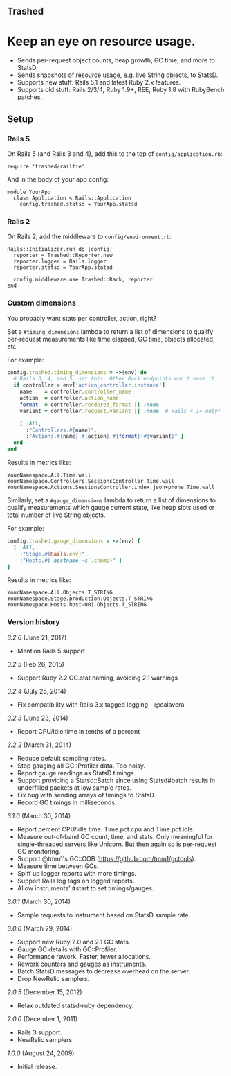 ## Trashed
# Keep an eye on resource usage.


 - Sends per-request object counts, heap growth, GC time, and more to StatsD.
 - Sends snapshots of resource usage, e.g. live String objects, to StatsD.
 - Supports new stuff: Rails 5.1 and latest Ruby 2.x features.
 - Supports old stuff: Rails 2/3/4, Ruby 1.9+, REE, Ruby 1.8 with RubyBench patches.

## Setup

### Rails 5

On Rails 5 (and Rails 3 and 4), add this to the top of `config/application.rb`:

    require 'trashed/railtie'

And in the body of your app config:

    module YourApp
      class Application < Rails::Application
        config.trashed.statsd = YourApp.statsd


### Rails 2

On Rails 2, add the middleware to `config/environment.rb`:

    Rails::Initializer.run do |config|
      reporter = Trashed::Reporter.new
      reporter.logger = Rails.logger
      reporter.statsd = YourApp.statsd

      config.middleware.use Trashed::Rack, reporter
    end


### Custom dimensions

You probably want stats per controller, action, right?

Set a `#timing_dimensions` lambda to return a list of dimensions to
qualify per-request measurements like time elapsed, GC time, objects
allocated, etc.

For example:
```ruby
config.trashed.timing_dimensions = ->(env) do
  # Rails 3, 4, and 5, set this. Other Rack endpoints won't have it.
  if controller = env['action_controller.instance']
    name    = controller.controller_name
    action  = controller.action_name
    format  = controller.rendered_format || :none
    variant = controller.request.variant || :none  # Rails 4.1+ only!

    [ :All,
      :"Controllers.#{name}",
      :"Actions.#{name}.#{action}.#{format}+#{variant}" ]
  end
end
```

Results in metrics like:
```
YourNamespace.All.Time.wall
YourNamespace.Controllers.SessionsController.Time.wall
YourNamespace.Actions.SessionsController.index.json+phone.Time.wall
```


Similarly, set a `#gauge_dimensions` lambda to return a list of dimensions to
qualify measurements which gauge current state, like heap slots used or total
number of live String objects.

For example:

```ruby
config.trashed.gauge_dimensions = ->(env) {
  [ :All,
    :"Stage.#{Rails.env}",
    :"Hosts.#{`hostname -s`.chomp}" ]
}
```

Results in metrics like:
```
YourNamespace.All.Objects.T_STRING
YourNamespace.Stage.production.Objects.T_STRING
YourNamespace.Hosts.host-001.Objects.T_STRING
```


### Version history

*3.2.6* (June 21, 2017)

* Mention Rails 5 support

*3.2.5* (Feb 26, 2015)

* Support Ruby 2.2 GC.stat naming, avoiding 2.1 warnings

*3.2.4* (July 25, 2014)

* Fix compatibility with Rails 3.x tagged logging - @calavera

*3.2.3* (June 23, 2014)

* Report CPU/Idle time in tenths of a percent

*3.2.2* (March 31, 2014)

* Reduce default sampling rates.
* Stop gauging all GC::Profiler data. Too noisy.
* Report gauge readings as StatsD timings.
* Support providing a Statsd::Batch since using Statsd#batch
  results in underfilled packets at low sample rates.
* Fix bug with sending arrays of timings to StatsD.
* Record GC timings in milliseconds.

*3.1.0* (March 30, 2014)

* Report percent CPU/idle time: Time.pct.cpu and Time.pct.idle.
* Measure out-of-band GC count, time, and stats. Only meaningful for
  single-threaded servers like Unicorn. But then again so is per-request
  GC monitoring.
* Support @tmm1's GC::OOB (https://github.com/tmm1/gctools).
* Measure time between GCs.
* Spiff up logger reports with more timings.
* Support Rails log tags on logged reports.
* Allow instruments' #start to set timings/gauges.

*3.0.1* (March 30, 2014)

* Sample requests to instrument based on StatsD sample rate.

*3.0.0* (March 29, 2014)

* Support new Ruby 2.0 and 2.1 GC stats.
* Gauge GC details with GC::Profiler.
* Performance rework. Faster, fewer allocations.
* Rework counters and gauges as instruments.
* Batch StatsD messages to decrease overhead on the server.
* Drop NewRelic samplers.

*2.0.5* (December 15, 2012)

* Relax outdated statsd-ruby dependency.

*2.0.0* (December 1, 2011)

* Rails 3 support.
* NewRelic samplers.

*1.0.0* (August 24, 2009)

* Initial release.
